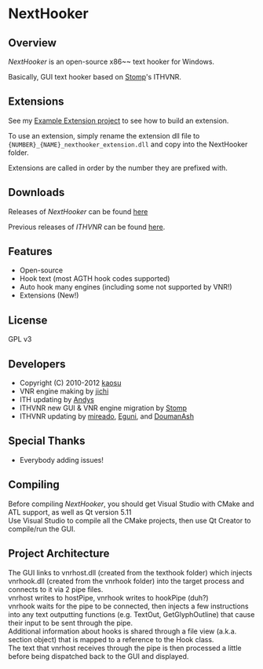 # NextHooker



## Overview

*NextHooker* is an open-source x86~~ text hooker for Windows.

Basically, GUI text hooker based on [Stomp](http://www.hongfire.com/forum/showthread.php/438331-ITHVNR-ITH-with-the-VNR-engine)'s ITHVNR.

## Extensions

See my [Example Extension project](https://github.com/Artikash/ExampleExtension) to see how to build an extension.

To use an extension, simply rename the extension dll file to ```{NUMBER}_{NAME}_nexthooker_extension.dll``` and copy into the NextHooker folder. 

Extensions are called in order by the number they are prefixed with.

## Downloads

Releases of *NextHooker* can be found [here](https://github.com/Artikash/NextHooker/releases)

Previous releases of *ITHVNR* can be found [here](https://github.com/mireado/ITHVNR/releases).

## Features

- Open-source
- Hook text (most AGTH hook codes supported)
- Auto hook many engines (including some not supported by VNR!)
- Extensions (New!)

## License

GPL v3

## Developers

- Copyright (C) 2010-2012  [kaosu](http://www.hongfire.com/forum/member/562651-kaosu)
- VNR engine making by [jichi](http://sakuradite.com/topic)
- ITH updating by [Andys](https://github.com/AndyScull)
- ITHVNR new GUI & VNR engine migration by [Stomp](http://www.hongfire.com/forum/member/325894-stomp)
- ITHVNR updating by [mireado](https://github.com/mireado), [Eguni](https://github.com/Eguni), and [DoumanAsh](https://github.com/DoumanAsh)

## Special Thanks

- Everybody adding issues!

## Compiling

Before compiling *NextHooker*, you should get Visual Studio with CMake and ATL support, as well as Qt version 5.11<br>
Use Visual Studio to compile all the CMake projects, then use Qt Creator to compile/run the GUI.

## Project Architecture

The GUI links to vnrhost.dll (created from the texthook folder) which injects vnrhook.dll (created from the vnrhook folder) into the target process and connects to it via 2 pipe files.<br>
vnrhost writes to hostPipe, vnrhook writes to hookPipe (duh?)<br>
vnrhook waits for the pipe to be connected, then injects a few instructions into any text outputting functions (e.g. TextOut, GetGlyphOutline) that cause their input to be sent through the pipe.<br>
Additional information about hooks is shared through a file view (a.k.a. section object) that is mapped to a reference to the Hook class.<br>
The text that vnrhost receives through the pipe is then processed a little before being dispatched back to the GUI and displayed.
